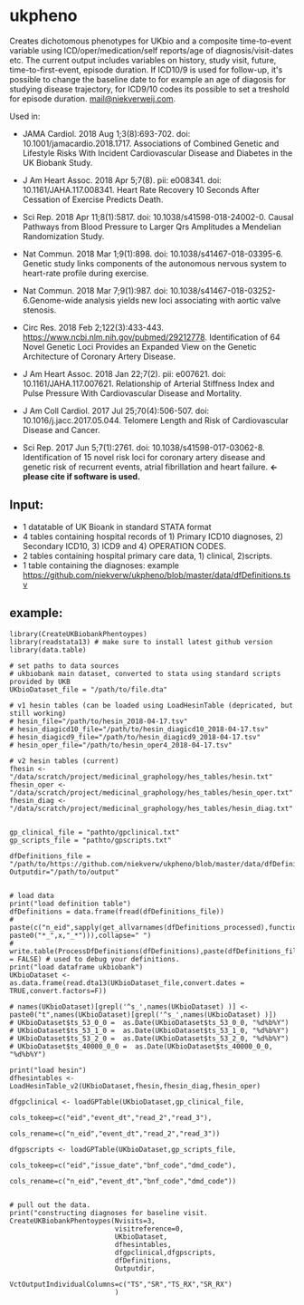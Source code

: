 # ukpheno
Creates dichotomous phenotypes for UKbio and a composite time-to-event variable  using ICD/oper/medication/self reports/age of diagnosis/visit-dates etc. 
The current output includes variables on history, study visit, future, time-to-first-event, episode duration. If ICD10/9 is used for follow-up, it's possible to change the baseline date to for example an age of diagosis for studying disease trajectory, for ICD9/10 codes its possible to set a treshold for episode duration. mail@niekverweij.com.

Used in: 
- JAMA Cardiol. 2018 Aug 1;3(8):693-702. doi: 10.1001/jamacardio.2018.1717. Associations of Combined Genetic and Lifestyle Risks With Incident Cardiovascular Disease and Diabetes in the UK Biobank Study.
- J Am Heart Assoc. 2018 Apr 5;7(8). pii: e008341. doi: 10.1161/JAHA.117.008341. Heart Rate Recovery 10 Seconds After Cessation of Exercise Predicts Death.
- Sci Rep. 2018 Apr 11;8(1):5817. doi: 10.1038/s41598-018-24002-0. Causal Pathways from Blood Pressure to Larger Qrs Amplitudes a Mendelian Randomization Study.
- Nat Commun. 2018 Mar 1;9(1):898. doi: 10.1038/s41467-018-03395-6. Genetic study links components of the autonomous nervous system to heart-rate profile during exercise.
- Nat Commun. 2018 Mar 7;9(1):987. doi: 10.1038/s41467-018-03252-6.Genome-wide analysis yields new loci associating with aortic valve stenosis.
- Circ Res. 2018 Feb 2;122(3):433-443. https://www.ncbi.nlm.nih.gov/pubmed/29212778. Identification of 64 Novel Genetic Loci Provides an Expanded View on the Genetic Architecture of Coronary Artery Disease.

- J Am Heart Assoc. 2018 Jan 22;7(2). pii: e007621. doi: 10.1161/JAHA.117.007621. Relationship of Arterial Stiffness Index and Pulse Pressure With Cardiovascular Disease and Mortality.
- J Am Coll Cardiol. 2017 Jul 25;70(4):506-507. doi: 10.1016/j.jacc.2017.05.044. Telomere Length and Risk of Cardiovascular Disease and Cancer.  
- Sci Rep. 2017 Jun 5;7(1):2761. doi: 10.1038/s41598-017-03062-8. Identification of 15 novel risk loci for coronary artery disease and genetic risk of recurrent events, atrial fibrillation and heart failure. **<- please cite if software is used.**



## Input: 

- 1 datatable of UK Bioank in standard STATA format 
- 4 tables containing hospital records of 1) Primary ICD10 diagnoses, 2) Secondary ICD10, 3) ICD9 and 4) OPERATION CODES. 
- 2 tables containing hospital primary care data, 1) clinical, 2)scripts. 
- 1 table containing the diagnoses: example https://github.com/niekverw/ukpheno/blob/master/data/dfDefinitions.tsv

## example:
```
library(CreateUKBiobankPhentoypes)
library(readstata13) # make sure to install latest github version
library(data.table)

# set paths to data sources
# ukbiobank main dataset, converted to stata using standard scripts provided by UKB
UKbioDataset_file = "/path/to/file.dta"

# v1 hesin tables (can be loaded using LoadHesinTable (depricated, but still working)
# hesin_file="/path/to/hesin_2018-04-17.tsv"
# hesin_diagicd10_file="/path/to/hesin_diagicd10_2018-04-17.tsv"
# hesin_diagicd9_file="/path/to/hesin_diagicd9_2018-04-17.tsv"
# hesin_oper_file="/path/to/hesin_oper4_2018-04-17.tsv"

# v2 hesin tables (current)
fhesin <- "/data/scratch/project/medicinal_graphology/hes_tables/hesin.txt"
fhesin_oper <- "/data/scratch/project/medicinal_graphology/hes_tables/hesin_oper.txt"
fhesin_diag <- "/data/scratch/project/medicinal_graphology/hes_tables/hesin_diag.txt"


gp_clinical_file = "pathto/gpclinical.txt"
gp_scripts_file = "pathto/gpscripts.txt"

dfDefinitions_file = "/path/to/https://github.com/niekverw/ukpheno/blob/master/data/dfDefinitions.tsv"
Outputdir="/path/to/output"


# load data 
print("load definition table")
dfDefinitions = data.frame(fread(dfDefinitions_file))
# paste(c("n_eid",sapply(get_allvarnames(dfDefinitions_processed),function(x) paste0("*_",x,"_*"))),collapse=" ")
# write.table(ProcessDfDefinitions(dfDefinitions),paste(dfDefinitions_file,".check.tsv",sep=""),sep="\t",quote=FALSE,row.names = FALSE) # used to debug your definitions.
print("load dataframe ukbiobank")
UKbioDataset <-  as.data.frame(read.dta13(UKbioDataset_file,convert.dates = TRUE,convert.factors=F))

# names(UKbioDataset)[grepl('^s_',names(UKbioDataset) )] <- paste0("t",names(UKbioDataset)[grepl('^s_',names(UKbioDataset) )])
# UKbioDataset$ts_53_0_0 =  as.Date(UKbioDataset$ts_53_0_0, "%d%b%Y")
# UKbioDataset$ts_53_1_0 =  as.Date(UKbioDataset$ts_53_1_0, "%d%b%Y")
# UKbioDataset$ts_53_2_0 =  as.Date(UKbioDataset$ts_53_2_0, "%d%b%Y")
# UKbioDataset$ts_40000_0_0 =  as.Date(UKbioDataset$ts_40000_0_0, "%d%b%Y")

print("load hesin")
dfhesintables <- LoadHesinTable_v2(UKbioDataset,fhesin,fhesin_diag,fhesin_oper)

dfgpclinical <- loadGPTable(UKbioDataset,gp_clinical_file, 
                            cols_tokeep=c("eid","event_dt","read_2","read_3"),
                            cols_rename=c("n_eid","event_dt","read_2","read_3"))

dfgpscripts <- loadGPTable(UKbioDataset,gp_scripts_file, 
                            cols_tokeep=c("eid","issue_date","bnf_code","dmd_code"),
                            cols_rename=c("n_eid","event_dt","bnf_code","dmd_code"))


# pull out the data. 
print("constructing diagnoses for baseline visit. 
CreateUKBiobankPhentoypes(Nvisits=3,
                          visitreference=0,
                          UKbioDataset,
                          dfhesintables,
                          dfgpclinical,dfgpscripts,
                          dfDefinitions,
                          Outputdir,
                          VctOutputIndividualColumns=c("TS","SR","TS_RX","SR_RX")
                          )
```



